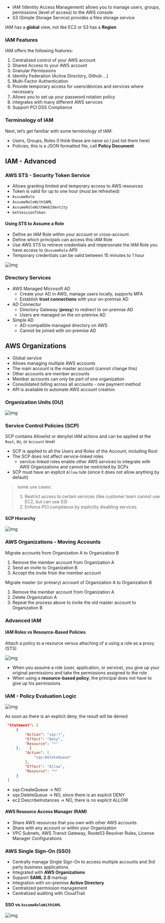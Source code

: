 - IAM (Identity Access Management) allows you to manage users, groups, permissions (level of access) to the AWS console
- S3 (Simple Storage Service) provides a files storage service

IAM has a **global** view, not like EC2 or S3 has a **Region**

### IAM Features

IAM offers the following features:

1. Centralized control of your AWS account
2. Shared Access to your AWS account
3. Granular Permissions
4. Identity Federation (Active Directory, Github …)
5. Multi-Factor Authentication
6. Provide temporary access for users/devices and services where necessary
7. Allows you to set up your password rotation policy
8. integrates with many different AWS services
9. Support PCI DSS Compliance

### Terminology of IAM

Next, let’s get familiar with some terminology of IAM:

- Users, Groups, Roles (I think these are naive so I just list them here)
- Policies, this is a JSON formatted file, call **Policy Document**

## IAM - Advanced

### AWS STS - Security Token Service

- Allows granting limited and temporary access to AWS resources
- Token is valid for up to one hour (must be refreshed)
- `AssumeRole`
- `AssumeRoleWithSAML`
- `AssumeRoleWithWebIdentity`
- `GetSessionToken`

#### Using STS to Assume a Role

- Define an IAM Role within your account or cross-account
- Define which principals can access this IAM Role
- Use AWS STS to retrieve credentials and impersonate the IAM Role you have access to (`AssumeRole` API)
- Temporary credentials can be valid between 15 minutes to 1 hour

![img](https://raw.githubusercontent.com/Zhenye-Na/img-hosting-picgo/master/img/sts-assumerole.png)

### Directory Services

- AWS Managed Microsoft AD
  - Create your AD in AWS, manage users locally, supports MFA
  - Establish **trust connections** with your on-premise AD
- AD Connector
  - Directory Gateway (**proxy**) to redirect to on-premise AD
  - Users are managed on the on-premise AD
- Simple AD
  - AD-compatible managed directory on AWS
  - Cannot be joined with on-premise AD

## AWS Organizations

- Global service
- Allows managing multiple AWS accounts
- The main account is the master account (cannot change this)
- Other accounts are member accounts
- Member accounts can only be part of one organization
- Consolidated billing across all accounts - one payment method
- API is available to automate AWS account creation

### Organization Units (OU)

![img](https://raw.githubusercontent.com/Zhenye-Na/img-hosting-picgo/master/img/AWS_Organizations-1024x467.png)

### Service Control Policies (SCP)

SCP contains Allowlist or denylist IAM actions and can be applied at the `Root`, `OU`, or `Account` level

- SCP is applied to all the Users and Roles of the Account, including Root
- The SCP does not affect service-linked roles
  - service-linked roles enable other AWS services to integrate with AWS Organizations and cannot be restricted by SCPs
- SCP must have an explicit `Allow` rule (since it does not allow anything by default)

> some use cases:
>
> 1. Restrict access to certain services (like customer team cannot use EC2, but can use S3)
> 2. Enforce PCI compliance by explicitly disabling services

#### SCP Hierarchy

![img](https://raw.githubusercontent.com/Zhenye-Na/img-hosting-picgo/master/img/scp-hierarchy.png)

### AWS Organizations - Moving Accounts

Migrate accounts from Organization A to Organization B

1. Remove the member account from Organization A
2. Send an invite to Organization B
3. Accept the invite from the member account

Migrate master (or primary) account of Organization A to Organization B

1. Remove the member account from Organization A
2. Delete Organization A
3. Repeat the process above to invite the old master account to Organization B

### Advanced IAM

#### IAM Roles vs Resource-Based Policies

Attach a policy to a resource versus attaching of a using a role as a proxy (STS)

![img](https://raw.githubusercontent.com/Zhenye-Na/img-hosting-picgo/master/img/iam-roles-vs-resource-based-policies.png)

- When you assume a role (user, application, or service), you give up your original permissions and take the permissions assigned to the role
- When using a **resource-based policy**, the principal does not have to give up his permissions

### IAM - Policy Evaluation Logic

![img](https://docs.aws.amazon.com/IAM/latest/UserGuide/images/PolicyEvaluationHorizontal.png)

As soon as there is an explicit deny, the result will be denied

```json
 "Statement": [    
     {       
         "Action": "sqs:*",        
         "Effect": "Deny",        
         "Resource": "*"    
     },    {        
         "Action": [           
             "sqs:DeleteQueue"        
         ],        
         "Effect": "Allow",        
         "Resource": "*"    
     } 
 ] 
```

- sqs:CreateQueue -> NO
- sqs:DeleteQueue -> NO, since there is an explicit DENY
- ec2:DescribeInstances -> NO, there is no explicit ALLOW

#### AWS Resource Access Manager (RAM)

- Share AWS resources that you own with other AWS accounts
- Share with any account or within your Organization
- VPC Subnets, AWS Transit Gateway, Route53 Resolver Rules, License Manager Configurations

### AWS Single Sign-On (SSO)

- Centrally manage Single Sign-On to access multiple accounts and 3rd party business applications
- Integrated with **AWS Organizations**
- Support **SAML 2.0** markup
- Integration with on-premise **Active Directory**
- Centralized permission management
- Centralized auditing with CloudTrail

#### SSO vs `AssumeRoleWithSAML`

![img](https://raw.githubusercontent.com/Zhenye-Na/img-hosting-picgo/master/img/sso-assumerolewithsaml.png)